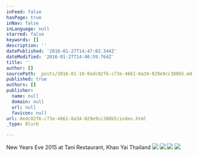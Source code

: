 ```yaml
---
inFeed: false
hasPage: true
inNav: false
inLanguage: null
starred: false
keywords: []
description: ''
datePublished: '2016-01-27T14:47:02.344Z'
dateModified: '2016-01-27T14:46:59.764Z'
title: ''
author: []
sourcePath: _posts/2016-01-10-8edc02f6-c73e-4661-8a34-029e9cc380b5.md
published: true
authors: []
publisher:
  name: null
  domain: null
  url: null
  favicon: null
url: 8edc02f6-c73e-4661-8a34-029e9cc380b5/index.html
_type: Blurb

---
```

New Years Eve 2015 at Tani Restaurant, Khao Yai Thailand
![](https://s3-us-west-2.amazonaws.com/the-grid-img/p/15b62eb034b63d7e9cbae7b223c5202b2016f80a.jpg)
![](https://the-grid-user-content.s3-us-west-2.amazonaws.com/6968561f-a571-4447-b72c-ef26aaa95540.JPG)
![](https://the-grid-user-content.s3-us-west-2.amazonaws.com/770a8c63-1896-4d07-942e-3e5c89ce03a5.JPG)
![](https://the-grid-user-content.s3-us-west-2.amazonaws.com/c9f5e5b6-c13c-4b23-8aef-3dbcd0c32585.JPG)
